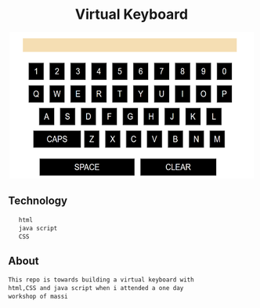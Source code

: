  <h1 align="center"> Virtual Keyboard </h1>

 <p align="center">
      <img alt="UpVision" src="keyboard.png" width="500" height="300" />
  </p>
 
## Technology
```bash
   html
   java script
   CSS
  ```
  ## About
  ```bash
  This repo is towards building a virtual keyboard with 
  html,CSS and java script when i attended a one day 
  workshop of massi 
  ```
